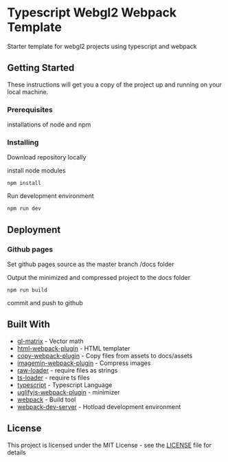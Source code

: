# Typescript Webgl2 Webpack Template

Starter template for webgl2 projects using typescript and webpack

## Getting Started

These instructions will get you a copy of the project up and running on your local machine.

### Prerequisites

installations of node and npm

### Installing

Download repository locally

install node modules

```
npm install
```

Run development environment

```
npm run dev
```

## Deployment

### Github pages
 
 Set github pages source as the master branch /docs folder

Output the minimized and compressed project to the docs folder

```
npm run build
```

commit and push to github

## Built With

* [gl-matrix](http://glmatrix.net/) - Vector math
* [html-webpack-plugin](https://www.npmjs.com/package/html-webpack-plugin) - HTML templater
* [copy-webpack-plugin](https://www.npmjs.com/package/copy-webpack-plugin) - Copy files from assets to docs/assets
* [imagemin-webpack-plugin](https://www.npmjs.com/package/imagemin-webpack-plugin) - Compress images
* [raw-loader](https://www.npmjs.com/package/raw-loader) - require files as strings
* [ts-loader](https://www.npmjs.com/package/ts-loader) - require ts files
* [typescript](https://www.typescriptlang.org/) - Typescript Language
* [uglifyjs-webpack-plugin](https://www.npmjs.com/package/uglifyjs-webpack-plugin) - minimizer
* [webpack](https://webpack.js.org/) - Build tool
* [webpack-dev-server](https://www.npmjs.com/package/webpack-dev-server) - Hotload development environment


## License

This project is licensed under the MIT License - see the [LICENSE](LICENSE) file for details

